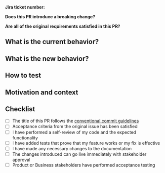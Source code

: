 **Jira ticket number:** <!-- ✍️ MAP-XXXX or RW-XXXX -->

**Does this PR introduce a breaking change?** <!-- ✍️ Yes/No -->

<!-- ✍️ If necessary, please describe the impact and migration path -->

**Are all of the original requirements satisfied in this PR?** <!-- ✍️ Yes/No -->

<!-- ✍️
Sometimes it can be useful to break up a changeset to multiple PR, and sometimes changes in multiple repos are required 
If necessary, please note the requirements which will be handled separately and link to any other PRs when possible.
-->

## What is the current behavior? <!-- Remove if this a brand new feature -->

<!-- ✍️  Describe the changes and provide relevant screenshots for interface changes -->

## What is the new behavior?

<!-- ✍️ Describe what has changed and provide screenshots or a recorded walkthrough -->

## How to test

<!-- ✍️ Document steps required for testing in the deployed Preview environment -->

## Motivation and context

<!-- ✍️ Any additional context into the problem or why you solved it in the way you did -->

## Checklist

<!-- ✍️
- [x] Please check using "x"  -->
- [ ] The title of this PR follows the [conventional commit guidelines](https://openmail.atlassian.net/wiki/spaces/MAP/pages/2801696776/Conventional+Commits)
- [ ] Acceptance criteria from the original issue has been satisfied
- [ ] I have performed a self-review of my code and the expected functionality
- [ ] I have added tests that prove that my feature works or my fix is effective
- [ ] I have made any necessary changes to the documentation
- [ ] The changes introduced can go live immediately with stakeholder approval
- [ ] Product or Business stakeholders have performed acceptance testing
